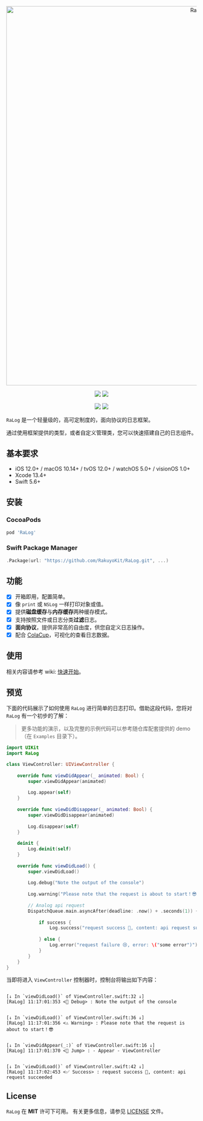 <p align="center">
<img src="https://raw.githubusercontent.com/RakuyoKit/RaLog/master/Images/logo.png" alt="RaLog" title="RaLog" width="1000"/>
</p>

<p align="center">
<a href="https://swiftpackageindex.com/RakuyoKit/RaLog"><img src="https://img.shields.io/endpoint?url=https%3A%2F%2Fswiftpackageindex.com%2Fapi%2Fpackages%2FRakuyoKit%2FRaLog%2Fbadge%3Ftype%3Dswift-versions"></a>
<a href="https://swiftpackageindex.com/RakuyoKit/RaLog"><img src="https://img.shields.io/endpoint?url=https%3A%2F%2Fswiftpackageindex.com%2Fapi%2Fpackages%2FRakuyoKit%2FRaLog%2Fbadge%3Ftype%3Dplatforms"></a>
</p>
<p align="center">
<a href="https://cocoapods.org/pods/RaLog"><img src="https://img.shields.io/github/v/tag/RakuyoKit/RaLog.svg?include_prereleases=&sort=semver"></a>
<a href="https://raw.githubusercontent.com/RakuyoKit/RaLog/master/LICENSE"><img src="https://img.shields.io/badge/license-MIT-black"></a>
</p>

`RaLog` 是一个轻量级的，高可定制度的，面向协议的日志框架。

通过使用框架提供的类型，或者自定义管理类，您可以快速搭建自己的日志组件。

## 基本要求

- iOS 12.0+ / macOS 10.14+ / tvOS 12.0+ / watchOS 5.0+ / visionOS 1.0+
- Xcode 13.4+
- Swift 5.6+

## 安装

### CocoaPods

```ruby
pod 'RaLog'
```

### Swift Package Manager

```swift
.Package(url: "https://github.com/RakuyoKit/RaLog.git", ...)
```

## 功能

- [x] 开箱即用，配置简单。
- [x] 像 `print` 或 `NSLog` 一样打印对象或值。
- [x] 提供**磁盘缓存**与**内存缓存**两种缓存模式。
- [x] 支持按照文件或日志分类**过滤**日志。
- [x] **面向协议**，提供非常高的自由度，供您自定义日志操作。
- [x] 配合 [ColaCup](https://github.com/RakuyoKit/ColaCup)，可视化的查看日志数据。

## 使用

相关内容请参考 wiki: [快速开始](https://github.com/RakuyoKit/RaLog/wiki/快速开始)。

## 预览

下面的代码展示了如何使用 `RaLog` 进行简单的日志打印。借助这段代码，您将对 `RaLog` 有一个初步的了解：

> 更多功能的演示，以及完整的示例代码可以参考随仓库配套提供的 demo（在 `Examples` 目录下）。

```swift
import UIKit
import RaLog

class ViewController: UIViewController {
    
    override func viewDidAppear(_ animated: Bool) {
        super.viewDidAppear(animated)
        
        Log.appear(self)
    }
    
    override func viewDidDisappear(_ animated: Bool) {
        super.viewDidDisappear(animated)
        
        Log.disappear(self)
    }
    
    deinit {
        Log.deinit(self)
    }
    
    override func viewDidLoad() {
        super.viewDidLoad()
        
        Log.debug("Note the output of the console")
        
        Log.warning("Please note that the request is about to start！😎")
        
        // Analog api request
        DispatchQueue.main.asyncAfter(deadline: .now() + .seconds(1)) {
            
            if success {
                Log.success("request success 🥳, content: api request succeeded")
                
            } else {
                Log.error("request failure 😢, error: \("some error")")
            }
        }
    }
}
```

当即将进入 `ViewController` 控制器时，控制台将输出如下内容：

```

[↓ In `viewDidLoad()` of ViewController.swift:32 ↓]
[RaLog] 11:17:01:353 <👾 Debug> : Note the output of the console


[↓ In `viewDidLoad()` of ViewController.swift:36 ↓]
[RaLog] 11:17:01:356 <⚠️ Warning> : Please note that the request is about to start！😎


[↓ In `viewDidAppear(_:)` of ViewController.swift:16 ↓]
[RaLog] 11:17:01:370 <👋 Jump> : - Appear - ViewController


[↓ In `viewDidLoad()` of ViewController.swift:42 ↓]
[RaLog] 11:17:02:453 <✅ Success> : request success 🥳, content: api request succeeded

```

## License

`RaLog` 在 **MIT** 许可下可用。 有关更多信息，请参见 [LICENSE](https://github.com/RakuyoKit/RaLog/blob/master/LICENSE) 文件。
